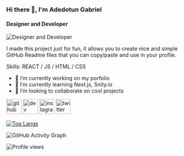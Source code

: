### Hi there 👋, I'm Adedotun Gabriel
#### Designer and Developer
![Designer and Developer](https://arturssmirnovs.github.io/github-profile-readme-generator/images/banner.png)

I made this project just for fun, it allows you to create nice and simple GitHub Readme files that you can copy/paste and use in your profile.

Skills:  REACT / JS / HTML / CSS

- 🔭 I’m currently working on my porfolio 
- 🌱 I’m currently learning Next.js, Snity.io 
- 👯 I’m looking to collaborate on cool projects 


[<img src='https://cdn.jsdelivr.net/npm/simple-icons@3.0.1/icons/github.svg' alt='github' height='40'>](https://github.com/thekiwidev)  [<img src='https://cdn.jsdelivr.net/npm/simple-icons@3.0.1/icons/dev-dot-to.svg' alt='dev' height='40'>](https://dev.to/@thekiwidev)  [<img src='https://cdn.jsdelivr.net/npm/simple-icons@3.0.1/icons/instagram.svg' alt='instagram' height='40'>](https://www.instagram.com/@thekiwidev/)  [<img src='https://cdn.jsdelivr.net/npm/simple-icons@3.0.1/icons/twitter.svg' alt='twitter' height='40'>](https://twitter.com/@thekiwidev)  

[![Top Langs](https://github-readme-stats.vercel.app/api/top-langs/?username=thekiwidev)](https://github.com/anuraghazra/github-readme-stats)

![GitHub Activity Graph](https://activity-graph.herokuapp.com/graph?username=thekiwidev)  

![Profile views](https://gpvc.arturio.dev/thekiwidev)  
<!---
thekiwidev/thekiwidev is a ✨ special ✨ repository because its `README.md` (this file) appears on your GitHub profile.
You can click the Preview link to take a look at your changes.
--->
